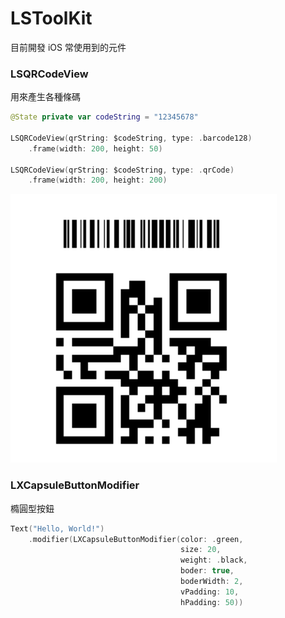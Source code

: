 # LSToolKit

目前開發 iOS 常使用到的元件

### LSQRCodeView
用來產生各種條碼
```swift
@State private var codeString = "12345678"

LSQRCodeView(qrString: $codeString, type: .barcode128)
    .frame(width: 200, height: 50)

LSQRCodeView(qrString: $codeString, type: .qrCode)
    .frame(width: 200, height: 200)
```
![alt text](https://github.com/dearhui/LSToolKit/blob/14a7b1acbcd446ced8c781a219e3d5367ff5d261/images/LSQRCodeViewScreenShot.png?raw=true)

### LXCapsuleButtonModifier
橢圓型按鈕
```swift
Text("Hello, World!")
    .modifier(LXCapsuleButtonModifier(color: .green,
                                      size: 20,
                                      weight: .black,
                                      boder: true,
                                      boderWidth: 2,
                                      vPadding: 10,
                                      hPadding: 50))
```
